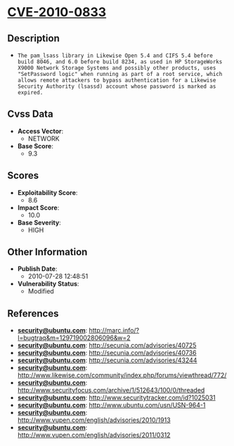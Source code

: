 
# [CVE-2010-0833](https://cve.mitre.org/cgi-bin/cvename.cgi?name=CVE-2010-0833)

## Description

- `The pam_lsass library in Likewise Open 5.4 and CIFS 5.4 before build 8046, and 6.0 before build 8234, as used in HP StorageWorks X9000 Network Storage Systems and possibly other products, uses "SetPassword logic" when running as part of a root service, which allows remote attackers to bypass authentication for a Likewise Security Authority (lsassd) account whose password is marked as expired.`

## Cvss Data

- **Access Vector**:
  - NETWORK
- **Base Score**:
  - 9.3

## Scores

- **Exploitability Score**:
  - 8.6
- **Impact Score**:
  - 10.0
- **Base Severity**:
  - HIGH

## Other Information

- **Publish Date**:
  - 2010-07-28 12:48:51
- **Vulnerability Status**:
  - Modified

## References

- **security@ubuntu.com**: http://marc.info/?l=bugtraq&m=129719002806096&w=2
- **security@ubuntu.com**: http://secunia.com/advisories/40725
- **security@ubuntu.com**: http://secunia.com/advisories/40736
- **security@ubuntu.com**: http://secunia.com/advisories/43244
- **security@ubuntu.com**: http://www.likewise.com/community/index.php/forums/viewthread/772/
- **security@ubuntu.com**: http://www.securityfocus.com/archive/1/512643/100/0/threaded
- **security@ubuntu.com**: http://www.securitytracker.com/id?1025031
- **security@ubuntu.com**: http://www.ubuntu.com/usn/USN-964-1
- **security@ubuntu.com**: http://www.vupen.com/english/advisories/2010/1913
- **security@ubuntu.com**: http://www.vupen.com/english/advisories/2011/0312
